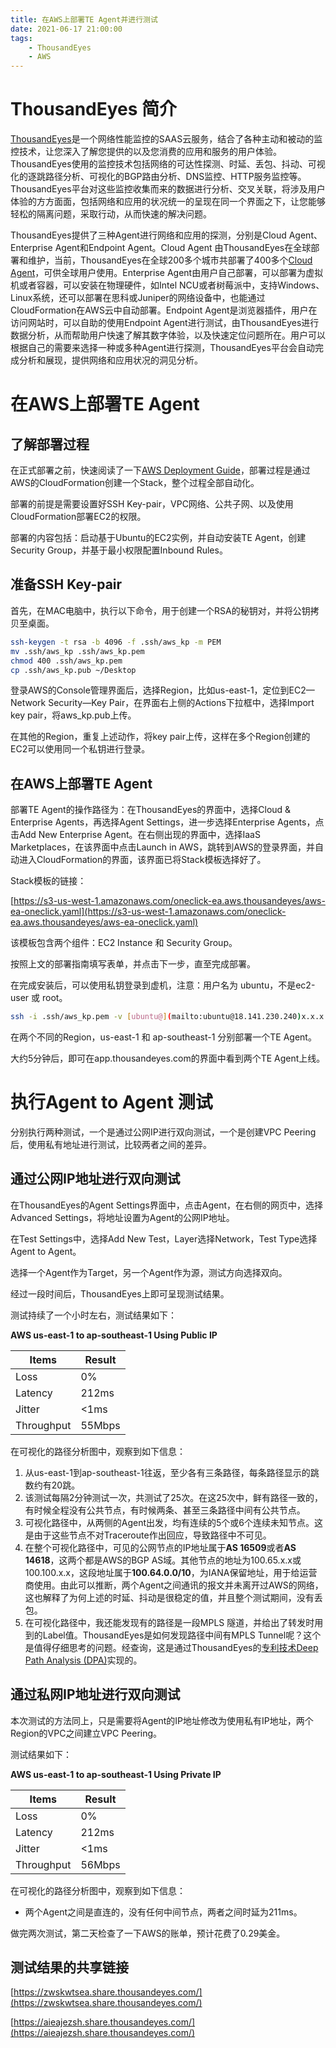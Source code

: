 ```yaml
---
title: 在AWS上部署TE Agent并进行测试
date: 2021-06-17 21:00:00
tags: 
    - ThousandEyes
    - AWS
---
```


# ThousandEyes 简介

[ThousandEyes](https://www.thousandeyes.com/)是一个网络性能监控的SAAS云服务，结合了各种主动和被动的监控技术，让您深入了解您提供的以及您消费的应用和服务的用户体验。ThousandEyes使用的监控技术包括网络的可达性探测、时延、丢包、抖动、可视化的逐跳路径分析、可视化的BGP路由分析、DNS监控、HTTP服务监控等。ThousandEyes平台对这些监控收集而来的数据进行分析、交叉关联，将涉及用户体验的方方面面，包括网络和应用的状况统一的呈现在同一个界面之下，让您能够轻松的隔离问题，采取行动，从而快速的解决问题。

ThousandEyes提供了三种Agent进行网络和应用的探测，分别是Cloud Agent、Enterprise Agent和Endpoint Agent。Cloud Agent 由ThousandEyes在全球部署和维护，当前，ThousandEyes在全球200多个城市共部署了400多个[Cloud Agent](https://www.thousandeyes.com/product/cloud-agents)，可供全球用户使用。Enterprise Agent由用户自己部署，可以部署为虚拟机或者容器，可以安装在物理硬件，如Intel NCU或者树莓派中，支持Windows、Linux系统，还可以部署在思科或Juniper的网络设备中，也能通过CloudFormation在AWS云中自动部署。Endpoint Agent是浏览器插件，用户在访问网站时，可以自助的使用Endpoint Agent进行测试，由ThousandEyes进行数据分析，从而帮助用户快速了解其数字体验，以及快速定位问题所在。用户可以根据自己的需要来选择一种或多种Agent进行探测，ThousandEyes平台会自动完成分析和展现，提供网络和应用状况的洞见分析。

# 在AWS上部署TE Agent

## 了解部署过程

在正式部署之前，快速阅读了一下[AWS Deployment Guide](https://docs.thousandeyes.com/product-documentation/global-vantage-points/enterprise-agents/installing/iaas-enterprise-agent-deployment-amazon-aws)，部署过程是通过AWS的CloudFormation创建一个Stack，整个过程全部自动化。

部署的前提是需要设置好SSH Key-pair，VPC网络、公共子网、以及使用CloudFormation部署EC2的权限。

部署的内容包括：启动基于Ubuntu的EC2实例，并自动安装TE Agent，创建Security Group，并基于最小权限配置Inbound Rules。

## 准备SSH Key-pair

首先，在MAC电脑中，执行以下命令，用于创建一个RSA的秘钥对，并将公钥拷贝至桌面。

```bash
ssh-keygen -t rsa -b 4096 -f .ssh/aws_kp -m PEM
mv .ssh/aws_kp .ssh/aws_kp.pem
chmod 400 .ssh/aws_kp.pem
cp .ssh/aws_kp.pub ~/Desktop
```

登录AWS的Console管理界面后，选择Region，比如us-east-1，定位到EC2—Network Security—Key Pair，在界面右上侧的Actions下拉框中，选择Import key pair，将aws_kp.pub上传。

在其他的Region，重复上述动作，将key pair上传，这样在多个Region创建的EC2可以使用同一个私钥进行登录。

## 在AWS上部署TE Agent

部署TE Agent的操作路径为：在ThousandEyes的界面中，选择Cloud & Enterprise Agents，再选择Agent Settings，进一步选择Enterprise Agents，点击Add New Enterprise Agent。在右侧出现的界面中，选择IaaS Marketplaces，在该界面中点击Launch in AWS，跳转到AWS的登录界面，并自动进入CloudFormation的界面，该界面已将Stack模板选择好了。

Stack模板的链接：

[https://s3-us-west-1.amazonaws.com/oneclick-ea.aws.thousandeyes/aws-ea-oneclick.yaml](https://s3-us-west-1.amazonaws.com/oneclick-ea.aws.thousandeyes/aws-ea-oneclick.yaml)

该模板包含两个组件：EC2 Instance 和 Security Group。

按照上文的部署指南填写表单，并点击下一步，直至完成部署。

在完成安装后，可以使用私钥登录到虚机，注意：用户名为 ubuntu，不是ec2-user 或 root。

```bash
ssh -i .ssh/aws_kp.pem -v [ubuntu@](mailto:ubuntu@18.141.230.240)x.x.x.x
```

在两个不同的Region，us-east-1 和 ap-southeast-1 分别部署一个TE Agent。

大约5分钟后，即可在app.thousandeyes.com的界面中看到两个TE Agent上线。

# 执行Agent to Agent 测试

分别执行两种测试，一个是通过公网IP进行双向测试，一个是创建VPC Peering后，使用私有地址进行测试，比较两者之间的差异。

## 通过公网IP地址进行双向测试

在ThousandEyes的Agent Settings界面中，点击Agent，在右侧的网页中，选择Advanced Settings，将地址设置为Agent的公网IP地址。

在Test Settings中，选择Add New Test，Layer选择Network，Test Type选择Agent to Agent。

选择一个Agent作为Target，另一个Agent作为源，测试方向选择双向。

经过一段时间后，ThousandEyes上即可呈现测试结果。

测试持续了一个小时左右，测试结果如下：

**AWS us-east-1 to ap-southeast-1 Using Public IP**

| Items        | Result      |
| ------------ | ----------- |
| Loss         | 0%          |
| Latency      | 212ms       |
| Jitter       | <1ms        |
| Throughput   | 55Mbps      |

在可视化的路径分析图中，观察到如下信息：

1. 从us-east-1到ap-southeast-1往返，至少各有三条路径，每条路径显示的跳数约有20跳。
2. 该测试每隔2分钟测试一次，共测试了25次。在这25次中，鲜有路径一致的，有时候全程没有公共节点，有时候两条、甚至三条路径中间有公共节点。
3. 可视化路径中，从两侧的Agent出发，均有连续的5个或6个连续未知节点。这是由于这些节点不对Traceroute作出回应，导致路径中不可见。
4. 在整个可视化路径中，可见的公网节点的IP地址属于**AS 16509**或者**AS 14618**，这两个都是AWS的BGP AS域。其他节点的地址为100.65.x.x或100.100.x.x，这段地址属于**100.64.0.0/10**，为IANA保留地址，用于给运营商使用。由此可以推断，两个Agent之间通讯的报文并未离开过AWS的网络，这也解释了为何上述的时延、抖动是很稳定的值，并且整个测试期间，没有丢包。
5. 在可视化路径中，我还能发现有的路径是一段MPLS 隧道，并给出了转发时用到的Label值。ThousandEyes是如何发现路径中间有MPLS Tunnel呢？这个是值得仔细思考的问题。经查询，这是通过ThousandEyes的[专利技术Deep Path Analysis (DPA)](https://www.thousandeyes.com/pdf/ThousandEyes-Patents.pdf)实现的。

## 通过私网IP地址进行双向测试

本次测试的方法同上，只是需要将Agent的IP地址修改为使用私有IP地址，两个Region的VPC之间建立VPC Peering。

测试结果如下：

**AWS us-east-1 to ap-southeast-1 Using Private IP**

| Items      | Result |
| ---------- | ------ |
| Loss       | 0%     |
| Latency    | 212ms  |
| Jitter     | <1ms   |
| Throughput | 56Mbps |

在可视化的路径分析图中，观察到如下信息：

- 两个Agent之间是直连的，没有任何中间节点，两者之间时延为211ms。

做完两次测试，第二天检查了一下AWS的账单，预计花费了0.29美金。

## 测试结果的共享链接

[https://zwskwtsea.share.thousandeyes.com/](https://zwskwtsea.share.thousandeyes.com/)

[https://aieajezsh.share.thousandeyes.com/](https://aieajezsh.share.thousandeyes.com/)